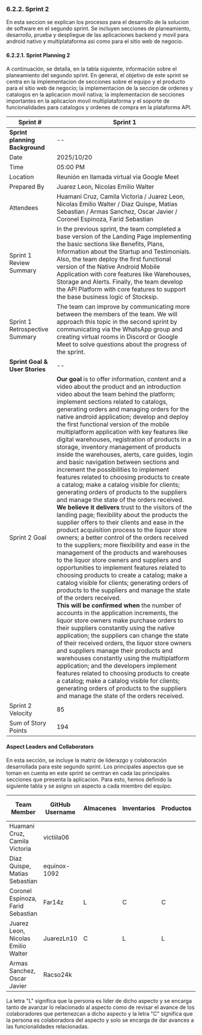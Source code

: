 ### 6.2.2. Sprint 2 ###

En esta seccion se explican los procesos para el desarrollo de la solucion de software en el segundo sprint. 
Se incluyen secciones de planeamiento, desarrollo, prueba y despliegue de las aplicaciones backend y movil para android nativo y multiplataforma asi como para el sitio web de negocio.

#### 6.2.2.1. Sprint Planning 2 ####

A continuación, se detalla, en la tabla siguiente, información sobre el planeamiento del segundo sprint. 
En general, el objetivo de este sprint se centra en la implementacion de secciones sobre el equipo y el producto para el sitio web de negocio; la implementacion de la seccion de ordenes y catalogos en la aplicacion movil nativa; la implementacion de secciones importantes en la aplicacion movil multiplataforma y el soporte de funcionalidades para catalogos y ordenes de compra en la plataforma API.

| Sprint #                            | Sprint 1                                                                                                                                                                                                                                                                                                                                                                                                                                                                                                                                                                                                                                                                                                                                                                                                                                                                                                                                                                                                                                                                                                                                                                                                                                                                                                                                                                                                                                                                                                                                                                                                                                                                                                                                                                                                                                                                                                                                                                                                                                                                  |
|-------------------------------------|---------------------------------------------------------------------------------------------------------------------------------------------------------------------------------------------------------------------------------------------------------------------------------------------------------------------------------------------------------------------------------------------------------------------------------------------------------------------------------------------------------------------------------------------------------------------------------------------------------------------------------------------------------------------------------------------------------------------------------------------------------------------------------------------------------------------------------------------------------------------------------------------------------------------------------------------------------------------------------------------------------------------------------------------------------------------------------------------------------------------------------------------------------------------------------------------------------------------------------------------------------------------------------------------------------------------------------------------------------------------------------------------------------------------------------------------------------------------------------------------------------------------------------------------------------------------------------------------------------------------------------------------------------------------------------------------------------------------------------------------------------------------------------------------------------------------------------------------------------------------------------------------------------------------------------------------------------------------------------------------------------------------------------------------------------------------------|
| <b> Sprint planning Background </b> | --                                                                                                                                                                                                                                                                                                                                                                                                                                                                                                                                                                                                                                                                                                                                                                                                                                                                                                                                                                                                                                                                                                                                                                                                                                                                                                                                                                                                                                                                                                                                                                                                                                                                                                                                                                                                                                                                                                                                                                                                                                                                        |
| Date                                | 2025/10/20                                                                                                                                                                                                                                                                                                                                                                                                                                                                                                                                                                                                                                                                                                                                                                                                                                                                                                                                                                                                                                                                                                                                                                                                                                                                                                                                                                                                                                                                                                                                                                                                                                                                                                                                                                                                                                                                                                                                                                                                                                                                |
| Time                                | 05:00 PM                                                                                                                                                                                                                                                                                                                                                                                                                                                                                                                                                                                                                                                                                                                                                                                                                                                                                                                                                                                                                                                                                                                                                                                                                                                                                                                                                                                                                                                                                                                                                                                                                                                                                                                                                                                                                                                                                                                                                                                                                                                                  |
| Location                            | Reunión en llamada virtual via Google Meet                                                                                                                                                                                                                                                                                                                                                                                                                                                                                                                                                                                                                                                                                                                                                                                                                                                                                                                                                                                                                                                                                                                                                                                                                                                                                                                                                                                                                                                                                                                                                                                                                                                                                                                                                                                                                                                                                                                                                                                                                                |
| Prepared By                         | Juarez Leon, Nicolas Emilio Walter                                                                                                                                                                                                                                                                                                                                                                                                                                                                                                                                                                                                                                                                                                                                                                                                                                                                                                                                                                                                                                                                                                                                                                                                                                                                                                                                                                                                                                                                                                                                                                                                                                                                                                                                                                                                                                                                                                                                                                                                                                        |
| Attendees                           | Huamani Cruz, Camila Victoria / Juarez Leon, Nicolas Emilio Walter / Diaz Quispe, Matias Sebastian / Armas Sanchez, Oscar Javier / Coronel Espinoza, Farid Sebastian                                                                                                                                                                                                                                                                                                                                                                                                                                                                                                                                                                                                                                                                                                                                                                                                                                                                                                                                                                                                                                                                                                                                                                                                                                                                                                                                                                                                                                                                                                                                                                                                                                                                                                                                                                                                                                                                                                      |
| Sprint 1 Review Summary             | In the previous sprint, the team completed a base version of the Landing Page implementing the basic sections like Benefits, Plans, Information about the Startup and Testimonials. Also, the team deploy the first functional version of the Native Android Mobile Application with core features like Warehouses, Storage and Alerts. Finally, the team develop the API Platform with core features to support the base business logic of Stocksip.                                                                                                                                                                                                                                                                                                                                                                                                                                                                                                                                                                                                                                                                                                                                                                                                                                                                                                                                                                                                                                                                                                                                                                                                                                                                                                                                                                                                                                                                                                                                                                                                                     |
| Sprint 1 Retrospective Summary      | The team can improve by communicating more between the members of the team. We will approach this topic in the second sprint by communicating via the WhatsApp group and creating virtual rooms in Discord or Google Meet to solve questions about the progress of the sprint.                                                                                                                                                                                                                                                                                                                                                                                                                                                                                                                                                                                                                                                                                                                                                                                                                                                                                                                                                                                                                                                                                                                                                                                                                                                                                                                                                                                                                                                                                                                                                                                                                                                                                                                                                                                            |
| <b> Sprint Goal & User Stories </b> | --                                                                                                                                                                                                                                                                                                                                                                                                                                                                                                                                                                                                                                                                                                                                                                                                                                                                                                                                                                                                                                                                                                                                                                                                                                                                                                                                                                                                                                                                                                                                                                                                                                                                                                                                                                                                                                                                                                                                                                                                                                                                        |
| Sprint 2 Goal                       | <b> Our goal </b> is to offer information, content and a video about the product and an introduction video about the team behind the platform; implement sections related to catalogs, generating orders and managing orders for the native android application; develop and deploy the first functional version of the mobile multiplatform application with key features like digital warehouses, registration of products in a storage, inventory management of products inside the warehouses, alerts, care guides, login and basic navigation between sections and increment the possibilities to implement features related to choosing products to create a catalog; make a catalog visible for clients; generating orders of products to the suppliers and manage the state of the orders received. <br> <b> We believe it delivers </b> trust to the visitors of the landing page; flexibility about the products the supplier offers to their clients and ease in the product acquisition process to the liquor store owners; a better control of the orders received to the suppliers; more flexibility and ease in the management of the products and warehouses to the liquor store owners and suppliers and opportunities to implement features related to choosing products to create a catalog; make a catalog visible for clients; generating orders of products to the suppliers and manage the state of the orders received. <br> <b> This will be confirmed when </b> the number of accounts in the application increments, the liquor store owners make purchase orders to their suppliers constantly using the native application; the suppliers can change the state of their received orders, the liquor store owners and suppliers manage their products and warehouses constantly using the multiplatform application; and the developers implement features related to choosing products to create a catalog; make a catalog visible for clients; generating orders of products to the suppliers and manage the state of the orders received.  |
| Sprint 2 Velocity                   | 85                                                                                                                                                                                                                                                                                                                                                                                                                                                                                                                                                                                                                                                                                                                                                                                                                                                                                                                                                                                                                                                                                                                                                                                                                                                                                                                                                                                                                                                                                                                                                                                                                                                                                                                                                                                                                                                                                                                                                                                                                                                                        |
| Sum of Story Points                 | 194                                                                                                                                                                                                                                                                                                                                                                                                                                                                                                                                                                                                                                                                                                                                                                                                                                                                                                                                                                                                                                                                                                                                                                                                                                                                                                                                                                                                                                                                                                                                                                                                                                                                                                                                                                                                                                                                                                                                                                                                                                                                       |


#### Aspect Leaders and Collaborators ####

En esta sección, se incluye la matriz de liderazgo y colaboración desarrollada para este segundo sprint. Los principales aspectos que se toman en cuenta en este sprint se centran en cada las principales secciones que presenta la aplicacion. Para esto, hemos definido la siguiente tabla y se asigno un aspecto a cada miembro del equipo.

| Team Member                        | GitHub Username | Almacenes | Inventarios | Productos | Cuenta de Usuario | Perfiles | Guía de cuidados | Alertas | Subscripciones | Ordenes de compra | Ordenes de venta |
|------------------------------------|-----------------|-----------|-------------|-----------|-------------------|----------|------------------|---------|----------------|-------------------|------------------|
| Huamani Cruz, Camila Victoria      | victiila06      |           |             |           |                   | C        |                  |         |                | C                 | L                |
| Diaz Quispe, Matias Sebastian      | equinox-1092    |           |             |           |                   |          | L                | C       |                | L                 |                  |
| Coronel Espinoza, Farid Sebastian  | Far14z          | L         | C           | C         | L                 |          |                  |         | L              |                   |                  |
| Juarez Leon, Nicolas Emilio Walter | JuarezLn10      | C         | L           | L         |                   |          |                  |         | C              |                   | C                |
| Armas Sanchez, Oscar Javier        | Racso24k        |           |             |           |                   | L        | C                | L       |                |                   |                  |

La letra "L" significa que la persona es lider de dicho aspecto y se encarga tanto de avanzar lo relacionado al aspecto como de revisar el avance de los colaboradores que pertenezcan a dicho aspecto y la letra "C" significa que la persona es colaboradora del aspecto y solo se encarga de dar avances a las funcionalidades relacionadas.